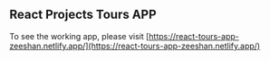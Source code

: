 ## React Projects Tours APP

To see the working app, please visit [https://react-tours-app-zeeshan.netlify.app/](https://react-tours-app-zeeshan.netlify.app/)
